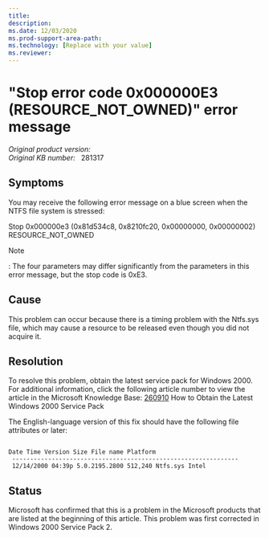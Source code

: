 ```yaml
---
title: 
description: 
ms.date: 12/03/2020
ms.prod-support-area-path: 
ms.technology: [Replace with your value]
ms.reviewer: 
---
```

# "Stop error code 0x000000E3 (RESOURCE_NOT_OWNED)" error message

_Original product version:_ &nbsp;   
_Original KB number:_ &nbsp; 281317

## Symptoms

You may receive the following error message on a blue screen when the NTFS file system is stressed:

Stop 0x000000e3 (0x81d534c8, 0x8210fc20, 0x00000000, 0x00000002)
RESOURCE_NOT_OWNED
> [!NOTE]
> : The four parameters may differ significantly from the parameters in this error message, but the stop code is 0xE3.

## Cause

This problem can occur because there is a timing problem with the Ntfs.sys file, which may cause a resource to be released even though you did not acquire it.

## Resolution

To resolve this problem, obtain the latest service pack for Windows 2000. For additional information, click the following article number to view the article in the Microsoft Knowledge Base:
 [260910](/EN-US/help/260910) How to Obtain the Latest Windows 2000 Service Pack  

The English-language version of this fix should have the following file attributes or later:

```

Date Time Version Size File name Platform
 ---------------------------------------------------------------
 12/14/2000 04:39p 5.0.2195.2800 512,240 Ntfs.sys Intel

```  

## Status

Microsoft has confirmed that this is a problem in the Microsoft products that are listed at the beginning of this article. This problem was first corrected in Windows 2000 Service Pack 2.
